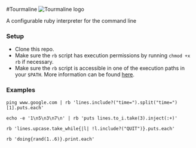 #Tourmaline
![Tourmaline logo](https://raw.githubusercontent.com/demonh3x/tourmaline/master/img/logo200.jpg)

A configurable ruby interpreter for the command line

### Setup
* Clone this repo.
* Make sure the `rb` script has execution permissions by running `chmod +x rb` if necessary.
* Make sure the `rb` script is accessible in one of the execution paths in your `$PATH`. More information can be found [here](http://stackoverflow.com/questions/1234424/add-a-single-bash-command).

### Examples
`ping www.google.com | rb 'lines.include?("time=").split("time=")[1].puts.each'`

`echo -e '1\n5\n3\n7\n' | rb 'puts lines.to_i.take(3).inject(:+)'`

`rb 'lines.upcase.take_while{|l| !l.include?("QUIT")}.puts.each'`

`rb 'doing{rand(1..6)}.print.each'`
